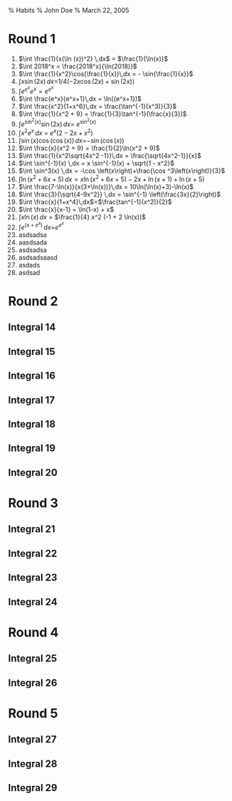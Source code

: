 % Habits
% John Doe
% March 22, 2005

# Round 1

1. $\int \frac{1}{x(\ln (x))^2} \,dx$ = $\frac{1}{\ln(x)}$
2. $\int 2018^x = \frac{2018^x}{\ln(2018)}$
3. $\int \frac{1}{x^2}\cos(\frac{1}{x})\,dx = - \sin{\frac{1}{x}}$
4. $\int x\sin(2x) \,dx$=$1/4 (-2 x \cos(2 x) + \sin(2 x))$
5. $\int e^{e^x}e^x = e^{e^x}$
6. $\int \frac{e^x}{e^x+1}\,dx = \ln({e^x+1})$
7. $\int \frac{x^2}{1+x^6}\,dx = \frac{\tan^{-1}(x^3)}{3}$
8. $\int \frac{1}{x^2 + 9} = \frac{1}{3}\tan^{-1}(\frac{x}{3})$
9. $\int e^{\sin^2(x)}\sin(2x)\,dx$= $e^{\sin^2(x)}$
10. $\int x^2e^x \,dx$ = $e^x (2 - 2 x + x^2)$
11. $\int \sin(x)\cos(\cos(x)) \,dx$=$-\sin(\cos(x))$
12. $\int \frac{x}{x^2 + 9} = \frac{1}{2}\ln(x^2 + 9)$
13. $\int \frac{1}{x^2\sqrt{4x^2 -1}}\,dx = \frac{\sqrt{4x^2-1}}{x}$
14. $\int \sin^{-1}(x) \,dx = x \sin^{-1}(x) + \sqrt{1 - x^2}$
15. $\int \sin^3(x) \,dx = -\cos \left(x\right)+\frac{\cos ^3\left(x\right)}{3}$
16. $\int \ln(x^2 + 6x + 5)\,dx = x\ln(x^2+6x+5) -2x + \ln(x+1) + \ln(x+5)$
17. $\int \frac{7-\ln(x)}{x(3+\ln(x))}\,dx = 10\ln(\ln(x)+3)-\ln(x)$
18. $\int \frac{3}{\sqrt{4-9x^2}} \,dx = \sin^{-1} \left(\frac{3x}{2}\right)$
19. $\int \frac{x}{1+x^4}\,dx$=$\frac{tan^{-1}(x^2)}{2}$
20. $\int \frac{x}{x-1} = \ln(1-x) + x$
21. $\int x\ln(x) \,dx$ = $\frac{1}{4} x^2 (-1 + 2 \ln(x))$
22. $\int e^{(x+e^x)} \,dx$=$e^{e^{x}}$
23. asdsadsa
24. aasdsada
25. asdsadsa
26. asdsadsaasd
27. asdads
28. asdsad

# Round 2
## Integral 14
## Integral 15
## Integral 16
## Integral 17
## Integral 18
## Integral 19
## Integral 20

# Round 3
## Integral 21
## Integral 22
## Integral 23
## Integral 24

# Round 4
## Integral 25
## Integral 26

# Round 5

## Integral 27
## Integral 28
## Integral 29
